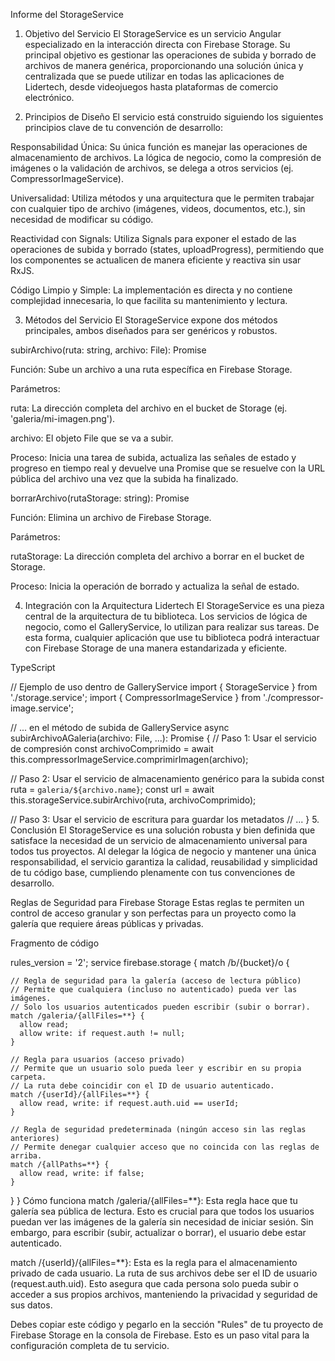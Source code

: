 Informe del StorageService
1. Objetivo del Servicio
El StorageService es un servicio Angular especializado en la interacción directa con Firebase Storage. Su principal objetivo es gestionar las operaciones de subida y borrado de archivos de manera genérica, proporcionando una solución única y centralizada que se puede utilizar en todas las aplicaciones de Lidertech, desde videojuegos hasta plataformas de comercio electrónico.

2. Principios de Diseño
El servicio está construido siguiendo los siguientes principios clave de tu convención de desarrollo:

Responsabilidad Única: Su única función es manejar las operaciones de almacenamiento de archivos. La lógica de negocio, como la compresión de imágenes o la validación de archivos, se delega a otros servicios (ej. CompressorImageService).

Universalidad: Utiliza métodos y una arquitectura que le permiten trabajar con cualquier tipo de archivo (imágenes, videos, documentos, etc.), sin necesidad de modificar su código.

Reactividad con Signals: Utiliza Signals para exponer el estado de las operaciones de subida y borrado (states, uploadProgress), permitiendo que los componentes se actualicen de manera eficiente y reactiva sin usar RxJS.

Código Limpio y Simple: La implementación es directa y no contiene complejidad innecesaria, lo que facilita su mantenimiento y lectura.

3. Métodos del Servicio
El StorageService expone dos métodos principales, ambos diseñados para ser genéricos y robustos.

subirArchivo(ruta: string, archivo: File): Promise<string>

Función: Sube un archivo a una ruta específica en Firebase Storage.

Parámetros:

ruta: La dirección completa del archivo en el bucket de Storage (ej. 'galeria/mi-imagen.png').

archivo: El objeto File que se va a subir.

Proceso: Inicia una tarea de subida, actualiza las señales de estado y progreso en tiempo real y devuelve una Promise que se resuelve con la URL pública del archivo una vez que la subida ha finalizado.

borrarArchivo(rutaStorage: string): Promise<void>

Función: Elimina un archivo de Firebase Storage.

Parámetros:

rutaStorage: La dirección completa del archivo a borrar en el bucket de Storage.

Proceso: Inicia la operación de borrado y actualiza la señal de estado.

4. Integración con la Arquitectura Lidertech
El StorageService es una pieza central de la arquitectura de tu biblioteca. Los servicios de lógica de negocio, como el GalleryService, lo utilizan para realizar sus tareas. De esta forma, cualquier aplicación que use tu biblioteca podrá interactuar con Firebase Storage de una manera estandarizada y eficiente.

TypeScript

// Ejemplo de uso dentro de GalleryService
import { StorageService } from './storage.service';
import { CompressorImageService } from './compressor-image.service';

// ... en el método de subida de GalleryService
async subirArchivoAGaleria(archivo: File, ...): Promise<void> {
  // Paso 1: Usar el servicio de compresión
  const archivoComprimido = await this.compressorImageService.comprimirImagen(archivo);

  // Paso 2: Usar el servicio de almacenamiento genérico para la subida
  const ruta = `galeria/${archivo.name}`;
  const url = await this.storageService.subirArchivo(ruta, archivoComprimido);

  // Paso 3: Usar el servicio de escritura para guardar los metadatos
  // ...
}
5. Conclusión
El StorageService es una solución robusta y bien definida que satisface la necesidad de un servicio de almacenamiento universal para todos tus proyectos. Al delegar la lógica de negocio y mantener una única responsabilidad, el servicio garantiza la calidad, reusabilidad y simplicidad de tu código base, cumpliendo plenamente con tus convenciones de desarrollo.








Reglas de Seguridad para Firebase Storage
Estas reglas te permiten un control de acceso granular y son perfectas para un proyecto como la galería que requiere áreas públicas y privadas.

Fragmento de código

rules_version = '2';
service firebase.storage {
  match /b/{bucket}/o {
    
    // Regla de seguridad para la galería (acceso de lectura público)
    // Permite que cualquiera (incluso no autenticado) pueda ver las imágenes.
    // Solo los usuarios autenticados pueden escribir (subir o borrar).
    match /galeria/{allFiles=**} {
      allow read;
      allow write: if request.auth != null;
    }
    
    // Regla para usuarios (acceso privado)
    // Permite que un usuario solo pueda leer y escribir en su propia carpeta.
    // La ruta debe coincidir con el ID de usuario autenticado.
    match /{userId}/{allFiles=**} {
      allow read, write: if request.auth.uid == userId;
    }

    // Regla de seguridad predeterminada (ningún acceso sin las reglas anteriores)
    // Permite denegar cualquier acceso que no coincida con las reglas de arriba.
    match /{allPaths=**} {
      allow read, write: if false;
    }
  }
}
Cómo funciona
match /galeria/{allFiles=**}: Esta regla hace que tu galería sea pública de lectura. Esto es crucial para que todos los usuarios puedan ver las imágenes de la galería sin necesidad de iniciar sesión. Sin embargo, para escribir (subir, actualizar o borrar), el usuario debe estar autenticado.

match /{userId}/{allFiles=**}: Esta es la regla para el almacenamiento privado de cada usuario. La ruta de sus archivos debe ser el ID de usuario (request.auth.uid). Esto asegura que cada persona solo pueda subir o acceder a sus propios archivos, manteniendo la privacidad y seguridad de sus datos.

Debes copiar este código y pegarlo en la sección "Rules" de tu proyecto de Firebase Storage en la consola de Firebase. Esto es un paso vital para la configuración completa de tu servicio.
